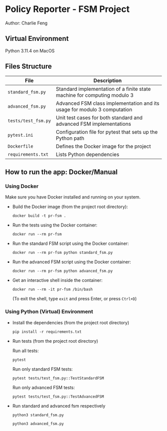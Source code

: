 # Policy Reporter - FSM Project

Author: Charlie Feng

## Virtual Environment

Python 3.11.4 on MacOS

## Files Structure

| File                | Description                                                              |
| ------------------- | ------------------------------------------------------------------------ |
| `standard_fsm.py`   | Standard implementation of a finite state machine for computing modulo 3 |
| `advanced_fsm.py`   | Advanced FSM class implementation and its usage for modulo 3 computation |
| `tests/test_fsm.py` | Unit test cases for both standard and advanced FSM implementations       |
| `pytest.ini`        | Configuration file for pytest that sets up the Python path               |
| `Dockerfile`        | Defines the Docker image for the project                                 |
| `requirements.txt`  | Lists Python dependencies                                                |

## How to run the app: Docker/Manual

### Using Docker

Make sure you have Docker installed and running on your system.

- Build the Docker image (from the project root directory):

  ```
  docker build -t pr-fsm .
  ```

- Run the tests using the Docker container:

  ```
  docker run --rm pr-fsm
  ```

- Run the standard FSM script using the Docker container:

  ```
  docker run --rm pr-fsm python standard_fsm.py
  ```

- Run the advanced FSM script using the Docker container:

  ```
  docker run --rm pr-fsm python advanced_fsm.py
  ```

- Get an interactive shell inside the container:
  ```
  docker run --rm -it pr-fsm /bin/bash
  ```
  (To exit the shell, type `exit` and press Enter, or press `Ctrl+D`)

### Using Python (Virtual) Environment

- Install the dependencies (from the project root directory)

  ```
  pip install -r requirements.txt
  ```

- Run tests (from the project root directory)

  Run all tests:

  ```
  pytest
  ```

  Run only standard FSM tests:

  ```
  pytest tests/test_fsm.py::TestStandardFSM
  ```

  Run only advanced FSM tests:

  ```
  pytest tests/test_fsm.py::TestAdvancedFSM
  ```

- Run standard and advanced fsm respectively

  ```
  python3 standard_fsm.py
  ```

  ```
  python3 advanced_fsm.py
  ```
